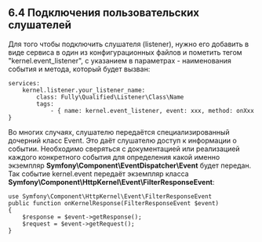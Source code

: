 ## 6.4 Подключения пользовательских слушателей

Для того чтобы подключить слушателя (listener), нужно его добавить в виде сервиса в один из конфигурационных файлов и пометить тегом "kernel.event_listener", с указанием в параметрах - наименования события и метода, который будет вызван:
```
services:
    kernel.listener.your_listener_name:
        class: Fully\Qualified\Listener\Class\Name
        tags:
            - { name: kernel.event_listener, event: xxx, method: onXxx }
```
Во многих случаях, слушателю передаётся специализированный дочерний класс Event. Это даёт слушателю доступ к информации о событии. Необходимо сверяться с документацией или реализацией каждого конкретного события для определения какой именно экземпляр **Symfony\Component\EventDispatcher\Event** будет передан. Так событие kernel.event передаёт экземпляр класса **Symfony\Component\HttpKernel\Event\FilterResponseEvent**:
```
use Symfony\Component\HttpKernel\Event\FilterResponseEvent
public function onKernelResponse(FilterResponseEvent $event)
{
    $response = $event->getResponse();
    $request = $event->getRequest();
}
```